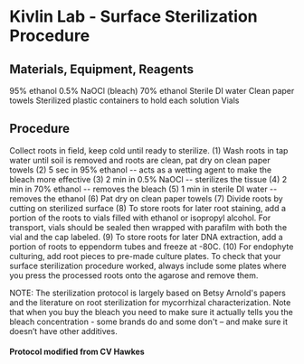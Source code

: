 # Kivlin Lab - Surface Sterilization Procedure

## Materials, Equipment, Reagents
95% ethanol
0.5% NaOCl (bleach)
70% ethanol
Sterile DI water
Clean paper towels
Sterilized plastic containers to hold each solution
Vials

## Procedure
Collect roots in field, keep cold until ready to sterilize.
(1) Wash roots in tap water until soil is removed and roots are clean, pat dry on clean paper towels
(2) 5 sec in 95% ethanol -- acts as a wetting agent to make the bleach more effective
(3) 2 min in 0.5% NaOCl -- sterilizes the tissue
(4) 2 min in 70% ethanol -- removes the bleach
(5) 1 min in sterile DI water -- removes the ethanol
(6) Pat dry on clean paper towels
(7) Divide roots by cutting on sterilized surface
(8) To store roots for later root staining, add a portion of the roots to vials filled with ethanol or
isopropyl alcohol. For transport, vials should be sealed then wrapped with parafilm with both the vial
and the cap labeled.
(9) To store roots for later DNA extraction, add a portion of roots to eppendorm tubes and freeze at -80C.
(10) For endophyte culturing, add root pieces to pre-made culture plates. To check that your surface
sterilization procedure worked, always include some plates where you press the processed roots onto
the agarose and remove them.

NOTE: The sterilization protocol is largely based on Betsy Arnold's papers and the literature on root
sterilization for mycorrhizal characterization. Note that when you buy the bleach you need to make sure
it actually tells you the bleach concentration - some brands do and some don't – and make sure it
doesn’t have other additives.

#### Protocol modified from CV Hawkes

